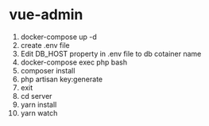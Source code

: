# vue-admin

1. docker-compose up -d
2. create .env file
3. Edit DB_HOST property in .env file to db cotainer name
4. docker-compose exec php bash
5. composer install
6. php artisan key:generate
7. exit
8. cd server
9. yarn install
10. yarn watch
